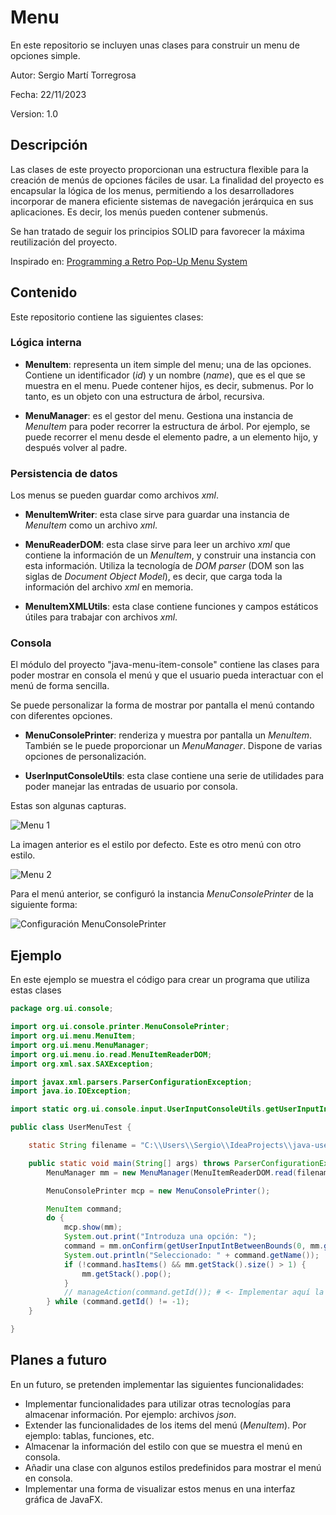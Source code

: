 # Menu

En este repositorio se incluyen unas clases para construir un menu de opciones simple. 

Autor: Sergio Martí Torregrosa

Fecha: 22/11/2023

Version: 1.0

## Descripción

Las clases de este proyecto proporcionan una estructura flexible para la creación de menús de opciones fáciles de usar. 
La finalidad del proyecto es encapsular la lógica de los menus, permitiendo a los desarrolladores incorporar de manera 
eficiente sistemas de navegación jerárquica en sus aplicaciones. Es decir, los menús pueden contener submenús.
 
Se han tratado de seguir los principios SOLID para favorecer la máxima reutilización del proyecto.

Inspirado en: [Programming a Retro Pop-Up Menu System](https://github.com/OneLoneCoder/Javidx9/blob/master/PixelGameEngine/SmallerProjects/OneLoneCoder_PGE_RetroMenu.cpp)

## Contenido

Este repositorio contiene las siguientes clases:

### Lógica interna
- **MenuItem**: representa un item simple del menu; una de las opciones. Contiene un identificador (*id*) y un nombre 
  (*name*), que es el que se muestra en el menu. Puede contener hijos, es decir, submenus. Por lo tanto, es un objeto 
  con una estructura de árbol, recursiva.
    
- **MenuManager**: es el gestor del menu. Gestiona una instancia de *MenuItem* para poder recorrer la estructura de árbol. 
  Por ejemplo, se puede recorrer el menu desde el elemento padre, a un elemento hijo, y después volver al padre.

### Persistencia de datos

Los menus se pueden guardar como archivos *xml*.

- **MenuItemWriter**: esta clase sirve para guardar una instancia de *MenuItem* como un archivo *xml*.

- **MenuReaderDOM**: esta clase sirve para leer un archivo *xml* que contiene la información de un *MenuItem*, y 
  construir una instancia con esta información. Utiliza la tecnología de *DOM parser* (DOM son las siglas de 
  *Document Object Model*), es decir, que carga toda la información del archivo *xml* en memoria.
  
- **MenuItemXMLUtils**: esta clase contiene funciones y campos estáticos útiles para trabajar con archivos *xml*.

### Consola

El módulo del proyecto "java-menu-item-console" contiene las clases para poder mostrar en consola el menú y que el 
usuario pueda interactuar con el menú de forma sencilla.

Se puede personalizar la forma de mostrar por pantalla el menú contando con diferentes opciones.

- **MenuConsolePrinter**: renderiza y muestra por pantalla un *MenuItem*. También se le puede proporcionar un 
  *MenuManager*. Dispone de varias opciones de personalización.
  
- **UserInputConsoleUtils**: esta clase contiene una serie de utilidades para poder manejar las entradas de usuario 
  por consola.
  
Estas son algunas capturas.

![Menu 1](C:\Users\Sergio\IdeaProjects\java-user-interface\captures\captura_01.PNG)

La imagen anterior es el estilo por defecto. Este es otro menú con otro estilo.

![Menu 2](C:\Users\Sergio\IdeaProjects\java-user-interface\captures\captura_02.PNG)

Para el menú anterior, se configuró la instancia *MenuConsolePrinter* de la siguiente forma:

![Configuración MenuConsolePrinter](C:\Users\Sergio\IdeaProjects\java-user-interface\captures\Configuracion_MenuConsolePrinter.PNG)

## Ejemplo

En este ejemplo se muestra el código para crear un programa que utiliza estas clases

```java
package org.ui.console;

import org.ui.console.printer.MenuConsolePrinter;
import org.ui.menu.MenuItem;
import org.ui.menu.MenuManager;
import org.ui.menu.io.read.MenuItemReaderDOM;
import org.xml.sax.SAXException;

import javax.xml.parsers.ParserConfigurationException;
import java.io.IOException;

import static org.ui.console.input.UserInputConsoleUtils.getUserInputIntBetweenBounds;

public class UserMenuTest {

    static String filename = "C:\\Users\\Sergio\\IdeaProjects\\java-user-interface\\files\\menu_magic_test.xml";

    public static void main(String[] args) throws ParserConfigurationException, IOException, SAXException {
        MenuManager mm = new MenuManager(MenuItemReaderDOM.read(filename));

        MenuConsolePrinter mcp = new MenuConsolePrinter();

        MenuItem command;
        do {
            mcp.show(mm);
            System.out.print("Introduza una opción: ");
            command = mm.onConfirm(getUserInputIntBetweenBounds(0, mm.getPeekNumChildren()) - 1);
            System.out.println("Seleccionado: " + command.getName());
            if (!command.hasItems() && mm.getStack().size() > 1) {
                mm.getStack().pop();
            }
            // manageAction(command.getId()); # <- Implementar aquí la acción de cada opción
        } while (command.getId() != -1);
    }

}
```

## Planes a futuro

En un futuro, se pretenden implementar las siguientes funcionalidades:

- Implementar funcionalidades para utilizar otras tecnologías para almacenar información. Por ejemplo: archivos *json*.
- Extender las funcionalidades de los items del menú (*MenuItem*). Por ejemplo: tablas, funciones, etc.
- Almacenar la información del estilo con que se muestra el menú en consola.
- Añadir una clase con algunos estilos predefinidos para mostrar el menú en consola.
- Implementar una forma de visualizar estos menus en una interfaz gráfica de JavaFX.